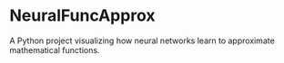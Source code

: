 # NeuralFuncApprox
A Python project visualizing how neural networks learn to approximate mathematical functions.
